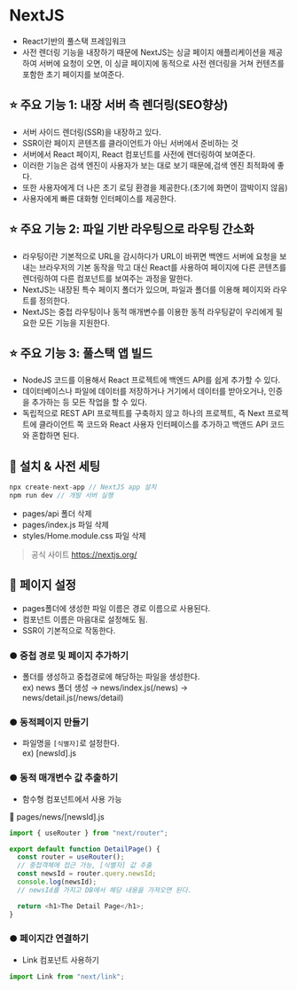 # NextJS

- React기반의 풀스택 프레임워크
- 사전 렌더링 기능을 내장하기 때문에 NextJS는 싱글 페이지 애플리케이션을 제공하여 서버에 요청이 오면, 이 싱글 페이지에 동적으로 사전 렌더링을 거쳐 컨텐츠를 포함한 초기 페이지를 보여준다.

## ⭐️ 주요 기능 1: 내장 서버 측 렌더링(SEO향상)

- 서버 사이드 렌더링(SSR)을 내장하고 있다.
- SSR이란 페이지 콘텐츠를 클라이언트가 아닌 서버에서 준비하는 것
- 서버에서 React 페이지, React 컴포넌트를 사전에 렌더링하여 보여준다.
- 이러한 기능은 검색 엔진이 사용자가 보는 대로 보기 때문에,검색 엔진 최적화에 좋다.
- 또한 사용자에게 더 나은 초기 로딩 환경을 제공한다.(초기에 화면이 깜박이지 않음)
- 사용자에게 빠른 대화형 인터페이스를 제공한다.

## ⭐️ 주요 기능 2: 파일 기반 라우팅으로 라우팅 간소화

- 라우팅이란 기본적으로 URL을 감시하다가 URL이 바뀌면 백엔드 서버에 요청을 보내는 브라우저의 기본 동작을 막고 대신 React를 사용하여 페이지에 다른 콘텐츠를 렌더링하여 다른 컴포넌트를 보여주는 과정을 말한다.
- NextJS는 내장된 특수 페이지 폴더가 있으며, 파일과 폴더를 이용해 페이지와 라우트를 정의한다.
- NextJS는 중첩 라우팅이나 동적 매개변수를 이용한 동적 라우팅같이 우리에게 필요한 모든 기능을 지원한다.

## ⭐️ 주요 기능 3: 풀스택 앱 빌드

- NodeJS 코드를 이용해서 React 프로젝트에 백엔드 API를 쉽게 추가할 수 있다.
- 데이터베이스나 파일에 데이터를 저장하거나 거기에서 데이터를 받아오거나, 인증을 추가하는 등 모든 작업을 할 수 있다.
- 독립적으로 REST API 프로젝트를 구축하지 않고 하나의 프로젝트, 즉 Next 프로젝트에 클라이언트 쪽 코드와 React 사용자 인터페이스를 추가하고 백앤드 API 코드와 혼합하면 된다.

## 🔵 설치 & 사전 세팅

```js
npx create-next-app // NextJS app 설치
npm run dev // 개발 서버 실행
```

- pages/api 폴더 삭제
- pages/index.js 파일 삭제
- styles/Home.module.css 파일 삭제

> 공식 사이트 https://nextjs.org/

## 🔵 페이지 설정

- pages폴더에 생성한 파일 이름은 경로 이름으로 사용된다.
- 컴포넌트 이름은 마음대로 설정해도 됨.
- SSR이 기본적으로 작동한다.

### ● 중첩 경로 및 페이지 추가하기

- 폴더를 생성하고 중첩경로에 해당하는 파일을 생성한다. <br>
  ex) news 폴더 생성 &rarr; news/index.js(/news) &rarr; news/detail.js(/news/detail)

### ● 동적페이지 만들기

- 파일명을 `[식별자]`로 설정한다. <br>
  ex) [newsId].js

### ● 동적 매개변수 값 추출하기

- 함수형 컴포넌트에서 사용 가능

👾 pages/news/[newsId].js

```js
import { useRouter } from "next/router";

export default function DetailPage() {
  const router = useRouter();
  // 중첩객체에 접근 가능, [식별자] 값 추출
  const newsId = router.query.newsId;
  console.log(newsId);
  // newsId를 가지고 DB에서 해당 내용을 가져오면 된다.

  return <h1>The Detail Page</h1>;
}
```

### ● 페이지간 연결하기

- Link 컴포넌트 사용하기

```js
import Link from "next/link";
```
